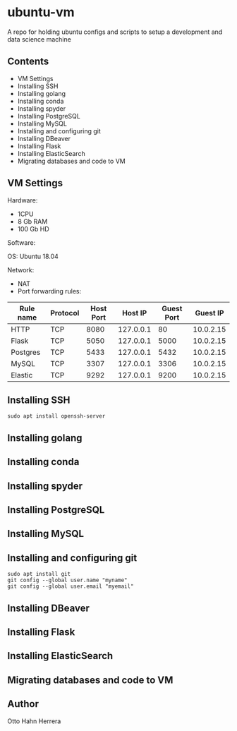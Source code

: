 # ubuntu-vm

A repo for holding ubuntu configs and scripts to setup a development and data science machine

## Contents

- VM Settings
- Installing SSH
- Installing golang
- Installing conda
- Installing spyder
- Installing PostgreSQL
- Installing MySQL
- Installing and configuring git
- Installing DBeaver
- Installing Flask
- Installing ElasticSearch
- Migrating databases and code to VM

## VM Settings

Hardware:

- 1CPU
- 8 Gb RAM
- 100 Gb HD

Software:

OS: Ubuntu 18.04

Network:

- NAT
- Port forwarding rules:

Rule name | Protocol | Host Port | Host IP | Guest Port | Guest IP
----------|----------|-----------|---------|------------|---------
HTTP      | TCP      | 8080      | 127.0.0.1 | 80       | 10.0.2.15
Flask     | TCP      | 5050      | 127.0.0.1 | 5000     | 10.0.2.15
Postgres  | TCP      | 5433      | 127.0.0.1 | 5432     | 10.0.2.15    
MySQL     | TCP      | 3307      | 127.0.0.1 | 3306     | 10.0.2.15
Elastic   | TCP      | 9292      | 127.0.0.1 | 9200     | 10.0.2.15

## Installing SSH

```
sudo apt install openssh-server
```

## Installing golang

## Installing conda

## Installing spyder

## Installing PostgreSQL

## Installing MySQL

## Installing and configuring git

```
sudo apt install git
git config --global user.name "myname"
git config --global user.email "myemail"
```

## Installing DBeaver

## Installing Flask

## Installing ElasticSearch

## Migrating databases and code to VM

## Author

Otto Hahn Herrera
